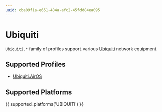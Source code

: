 ```yaml
---
uuid: cba09f1a-e651-484a-afc2-45fdd84ea095
---
```

# Ubiquiti

`Ubiquiti.*` family of profiles support various [Ubiquiti](https://www.ui.com)
network equipment.

## Supported Profiles

- [Ubiquiti.AirOS](Ubiquiti.AirOS.md)

## Supported Platforms

{{ supported_platforms('UBIQUITI') }}
